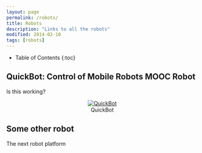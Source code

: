 ```yaml
---
layout: page
permalink: /robots/
title: Robots
description: "Links to all the robots"
modified: 2014-02-10
tags: [robots]
---
```


* Table of Contents
{:toc}

## QuickBot: Control of Mobile Robots MOOC Robot

Is this working?

<figure><center>
  <a href="{{ site.url }}/robots/robotA.html"><img src="{{ site.url }}/images/quickbot-red-icon.jpg" alt="QuickBot"></a>
  <figcaption>QuickBot</figcaption>
</center></figure>


## Some other robot

The next robot platform
